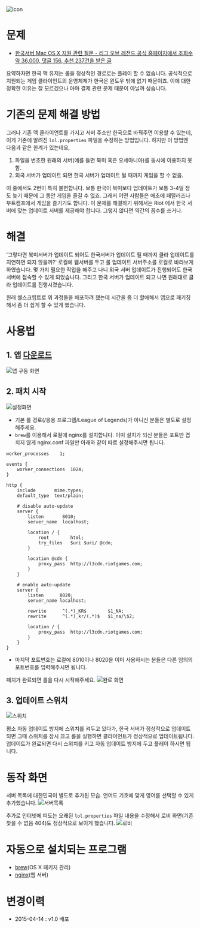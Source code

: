 ![icon](https://raw.githubusercontent.com/mrz1277/LoLKR/master/screenshots/icon.png)

# 문제

* [한국서버 Mac OS X 지원 관련 질문 - 리그 오브 레전드 공식 홈페이지에서 조회수 약 36,000, 댓글 156, 추천 237건을 받은 글](http://www.leagueoflegends.co.kr/?m=forum&mod=view&mod_context=topic&topic_id=7&thread_id=270482)

요약하자면 한국 맥 유저는 롤을 정상적인 경로로는 플레이 할 수 없습니다. 
공식적으로 지원되는 게임 클라이언트의 운영체제가 한국은 윈도우 밖에 없기 때문이죠. 
이에 대한 정확한 이유는 잘 모르겠으나 아마 결제 관련 문제 때문이 아닐까 싶습니다.

# 기존의 문제 해결 방법

그러나 기존 맥 클라이언트를 가지고 서버 주소만 한국으로 바꿔주면 이용할 수 있는데, 이게 기존에 알려진 `lol.properties` 파일을 수정하는 방법입니다. 하지만 이 방법엔 다음과 같은 한계가 있는데요,

1. 파일을 변조한 원래의 서버(예를 들면 북미 혹은 오세아니아)를 동시에 이용하지 못함.
2. 외국 서버가 업데이트 되면 한국 서버가 업데이트 될 때까지 게임을 할 수 없음.

이 중에서도 2번이 특히 불편합니다. 보통 한국이 북미보다 업데이트가 보통 3-4일 정도 늦기 때문에 그 동안 게임을 즐길 수 없죠. 그래서 어떤 사람들은 애초에 패럴러즈나 부트캠프에서 게임을 즐기기도 합니다. 이 문제를 해결하기 위해서는 Riot 에서 한국 서버에 맞는 업데이트 서버를 제공해야 합니다. 그렇지 않다면 약간의 꼼수를 쓰거나.

# 해결

'그렇다면 북미서버가 업데이트 되어도 한국서버가 업데이트 될 때까지 클라 업데이트를 지연하면 되지 않을까?'
로컬에 웹서버를 두고 롤 업데이트 서버주소를 로컬로 바라보게 하였습니다.
몇 가지 필요한 작업을 해주고 나니 외국 서버 업데이트가 진행되어도 한국 서버에 접속할 수 있게 되었습니다.
그리고 한국 서버가 업데이트 되고 나면 원래대로 클라 업데이트를 진행시켰습니다.

원래 쉘스크립트로 위 과정들을 배포하려 했는데 시간을 좀 더 할애해서 앱으로 패키징 해서 좀 더 쉽게 할 수 있게 했습니다.

# 사용법

## 1. 앱 [다운로드](https://github.com/mrz1277/LoLKR/releases/tag/v1.0/LoLKR.zip)
![앱 구동 화면](https://raw.githubusercontent.com/mrz1277/LoLKR/master/screenshots/app-1.png)

## 2. 패치 시작 
![설정화면](https://raw.githubusercontent.com/mrz1277/LoLKR/master/screenshots/app-2.png) 

* 기본 롤 경로(/응용 프로그램/League of Legends)가 아니신 분들은 별도로 설정해주세요.
* `brew`를 이용해서 로컬에 nginx를 설치합니다. 이미 설치가 되신 분들은 포트만 겹치지 않게 nginx.conf 파일만 아래와 같이 따로 설정해주시면 됩니다.
```
worker_processes    1;

events {
    worker_connections  1024;
}

http {
    include       mime.types;
    default_type  text/plain;

    # disable auto-update
    server {
        listen       8010;
        server_name  localhost;

        location / {
            root        html;
            try_files   $uri $uri/ @cdn;
        }

        location @cdn {
            proxy_pass  http://l3cdn.riotgames.com;
        }
    }

    # enable auto-update
    server {
        listen      8020;
        server_name localhost;

        rewrite      ^(.*)_KR$        $1_NA;
        rewrite      ^(.*)_kr/(.*)$   $1_na/\$2;

        location / {
            proxy_pass  http://l3cdn.riotgames.com;
        }
    }
}
```
* 마지막 포트번호는 로컬에 8010이나 8020을 이미 사용하시는 분들은 다른 임의의 포트번호를 입력해주시면 됩니다.

패치가 완료되면 롤을 다시 시작해주세요.
![완료 화면](https://raw.githubusercontent.com/mrz1277/LoLKR/master/screenshots/app-3.png)

## 3. 업데이트 스위치
![스위치](https://raw.githubusercontent.com/mrz1277/LoLKR/master/screenshots/switch.png)

평소 자동 업데이트 방지에 스위치를 켜두고 있다가, 한국 서버가 정상적으로 업데이트 되면 그때 스위치를 잠시 끄고 롤을 실행하면 클라이언트가 정상적으로 업데이트됩니다. 업데이트가 완료되면 다시 스위치를 키고 자동 업데이트 방지에 두고 플레이 하시면 됩니다.

# 동작 화면

서버 목록에 대한민국이 별도로 추가된 모습. 언어도 기호에 맞게 영어를 선택할 수 있게 추가했습니다.
![서버목록](https://raw.githubusercontent.com/mrz1277/LoLKR/master/screenshots/server.png)

추가로 인터넷에 떠도는 오래된 `lol.properties` 파일 내용을 수정해서 로비 화면(기존 찾을 수 없음 404)도 정상적으로 보이게 했습니다.
![로비](https://raw.githubusercontent.com/mrz1277/LoLKR/master/screenshots/lobby.png)

# 자동으로 설치되는 프로그램

* [brew](http://brew.sh/)(OS X 패키지 관리)
* [nginx](http://nginx.org/)(웹 서버)

# 변경이력

* 2015-04-14 : v1.0 배포